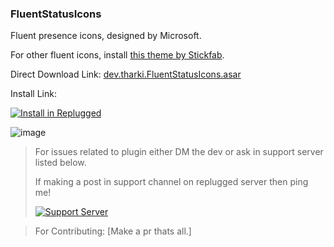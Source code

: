 ### FluentStatusIcons

Fluent presence icons, designed by Microsoft.

For other fluent icons, install [this theme by Stickfab](https://github.com/zuzumi-f/pc-fluenticons).

Direct Download Link: [dev.tharki.FluentStatusIcons.asar](https://github.com/Tharki-God/FluentStatusIcons/releases/latest/download/dev.tharki.FluentStatusIcons.asar)

Install Link:


[![Install in Replugged](https://img.shields.io/badge/-Install%20in%20Replugged-blue?style=for-the-badge&logo=none)](https://replugged.dev/install?identifier=dev.tharki.FluentStatusIcons)

![image](https://tharki-god.github.io/files-random-host/bdpluginsassets/fluenticons.png)

> For issues related to plugin either DM the dev or ask in support server listed below.
>
>If making a post in support channel on replugged server then ping me!
>
> [![Support Server](https://discordapp.com/api/guilds/919649417005506600/widget.png?style=banner3)](https://discord.gg/SgKSKyh9gY)

> For Contributing: [Make a pr thats all.]
